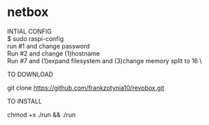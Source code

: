 # netbox

INTIAL CONFIG \
$ sudo raspi-config \
run #1 and change password \
Run #2 and change (1)hostname \
Run #7 and (1)expand filesystem and (3)change memory split to 16 \

TO DOWNLOAD

git clone https://github.com/frankzotynia10/revobox.git

TO INSTALL

chmod +x ./run && ./run
